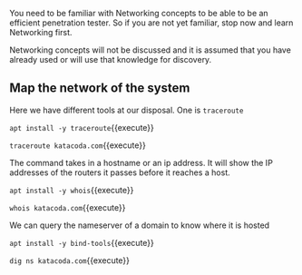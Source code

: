 You need to be familiar with Networking concepts to be able to be an efficient penetration tester. So if you are not yet familiar, stop now and learn Networking first.

Networking concepts will not be discussed and it is assumed that you have already used or will use that knowledge for discovery.

## Map the network of the system

Here we have different tools at our disposal. One is `traceroute`

`apt install -y traceroute`{{execute}}

`traceroute katacoda.com`{{execute}}

The command takes in a hostname or an ip address. It will show the IP addresses of the routers it passes before it reaches a host.

`apt install -y whois`{{execute}}

`whois katacoda.com`{{execute}}

We can query the nameserver of a domain to know where it is hosted

`apt install -y bind-tools`{{execute}}

`dig ns katacoda.com`{{execute}}
